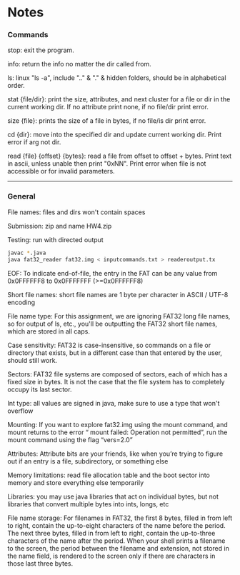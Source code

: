 # Notes

### Commands

stop: exit the program.

info: return the info no matter the dir called from.

ls: linux "ls -a", include ".." & "." & hidden folders, should be in alphabetical order.

stat {file/dir}: print the size, attributes, and next cluster for a file or dir in the current working dir. If no attribute print none, if no file/dir print error.

size {file}: prints the size of a file in bytes, if no file/is dir print error.

cd {dir}: move into the specified dir and update current working dir. Print error if arg not dir.

read {file} {offset} {bytes}: read a file from offset to offset + bytes. Print text in ascii, unless unable then print "0xNN". Print error when file is not accessible or for invalid parameters.

----------

### General

File names: files and dirs won't contain spaces

Submission: zip and name HW4.zip

Testing: run with directed output
```bash
javac *.java
java fat32_reader fat32.img < inputcommands.txt > readeroutput.tx
```

EOF: To indicate end-of-file, the entry in the FAT can be any value from 0x0FFFFFF8 to 0x0FFFFFFF (>=0x0FFFFFF8)

Short file names: short file names are 1 byte per character in ASCII / UTF-8 encoding

File name type: For this assignment, we are ignoring FAT32 long file names, so for output of ls, etc., you'll be outputting the FAT32 short file names, which are stored in all caps.

Case sensitivity: FAT32 is case-insensitive, so commands on a file or directory that exists, but in a different case than
that entered by the user, should still work.

Sectors: FAT32 file systems are composed of sectors, each of which has a fixed size in bytes. It is not the case that the file system has to completely occupy its last sector.

Int type: all values are signed in java, make sure to use a type that won't overflow

Mounting: If you want to explore fat32.img using the mount command, and mount returns to the error “ mount failed: Operation not permitted”, run the mount command using the flag “vers=2.0”

Attributes: Attribute bits are your friends, like when you’re trying to figure out if an entry is a file, subdirectory, or something else

Memory limitations: read file allocation table and the boot sector into memory and store everything else temporarily

Libraries: you may use java libraries that act on individual bytes, but not libraries that convert multiple bytes into ints, longs, etc

File name storage: For filenames in FAT32, the first 8 bytes, filled in from left to right, contain the up-to-eight characters of the name before the period. The next three bytes, filled in from left to right, contain the up-to-three characters of the name after the period. When your shell prints a filename to the screen, the period between the filename and extension, not stored in the name field, is rendered to the screen only if there
are characters in those last three bytes.
